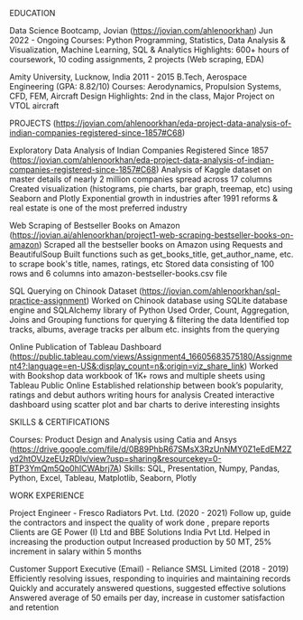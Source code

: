 EDUCATION

Data Science Bootcamp, Jovian (https://jovian.com/ahlenoorkhan)                        Jun 2022 - Ongoing
Courses: Python Programming, Statistics, Data Analysis & Visualization, Machine Learning, SQL & Analytics
Highlights: 600+ hours of coursework, 10 coding assignments, 2 projects (Web scraping, EDA)

Amity University, Lucknow, India                                                      2011 - 2015
B.Tech, Aerospace Engineering (GPA: 8.82/10)
Courses: Aerodynamics, Propulsion Systems, CFD, FEM, Aircraft Design
Highlights: 2nd in the class, Major Project on VTOL aircraft

PROJECTS (https://jovian.com/ahlenoorkhan/eda-project-data-analysis-of-indian-companies-registered-since-1857#C68)

Exploratory Data Analysis of Indian Companies Registered Since 1857 (https://jovian.com/ahlenoorkhan/eda-project-data-analysis-of-indian-companies-registered-since-1857#C68)
Analysis of Kaggle dataset on master details of nearly 2 million companies spread across 17 columns
Created visualization (histograms, pie charts, bar graph, treemap, etc) using Seaborn and Plotly
Exponential growth in industries after 1991 reforms & real estate is one of the most preferred industry


Web Scraping of Bestseller Books on Amazon (https://jovian.ai/ahlenoorkhan/project1-web-scraping-bestseller-books-on-amazon)
Scraped all the bestseller books on Amazon using Requests and BeautifulSoup
Built functions such as get_books_title, get_author_name, etc. to scrape book's title, names, ratings, etc
Stored data consisting of 100 rows and 6 columns into amazon-bestseller-books.csv file

SQL Querying on Chinook Dataset (https://jovian.com/ahlenoorkhan/sql-practice-assignment)
Worked on Chinook database using SQLite database engine and SQLAlchemy library of Python
Used Order, Count, Aggregation, Joins and Grouping functions for querying & filtering the data
Identified top tracks, albums, average tracks per album etc. insights from the querying

Online Publication of Tableau Dashboard (https://public.tableau.com/views/Assignment4_16605683575180/Assignment4?:language=en-US&:display_count=n&:origin=viz_share_link)
Worked with Bookshop data workbook of 1K+ rows and multiple sheets using Tableau Public Online
Established relationship between book’s popularity, ratings and debut authors writing hours for analysis
Created interactive dashboard using scatter plot and bar charts to derive interesting insights 

SKILLS & CERTIFICATIONS

Courses: Product Design and Analysis using Catia and Ansys (https://drive.google.com/file/d/0B89PhbR67SMsX3RzUnNMY0Z1eEdEM2Zyd2htOVJzeEUzRDlv/view?usp=sharing&resourcekey=0-BTP3YmQm5Qo0hICWAbrj7A)
Skills: SQL, Presentation, Numpy, Pandas, Python, Excel, Tableau, Matplotlib, Seaborn, Plotly

WORK EXPERIENCE

Project Engineer - Fresco Radiators Pvt. Ltd.                                              (2020 - 2021)
Follow up, guide the contractors and inspect the quality of work done , prepare reports
Clients are GE Power (I) Ltd and BBE Solutions India Pvt Ltd. Helped in increasing the production output 
Increased production by 50 MT, 25% increment in salary within 5 months

Customer Support Executive (Email) - Reliance SMSL Limited                                  (2018 -  2019)
Efficiently resolving issues, responding to inquiries and maintaining records 
Quickly and accurately answered questions, suggested effective solutions
Answered average of 50 emails per day, increase in customer satisfaction and retention

